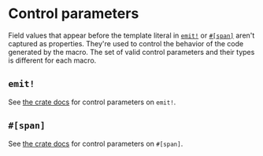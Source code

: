 # Control parameters

Field values that appear before the template literal in [`emit!`](https://docs.rs/emit/1.10.0/emit/macro.emit.html) or [`#[span]`](https://docs.rs/emit/1.10.0/emit/attr.span.html) aren't captured as properties. They're used to control the behavior of the code generated by the macro. The set of valid control parameters and their types is different for each macro.

## `emit!`

See [the crate docs](https://docs.rs/emit/1.10.0/emit/macro.emit.html#control-parameters) for control parameters on `emit!`.

## `#[span]`

See [the crate docs](https://docs.rs/emit/1.10.0/emit/attr.span.html#control-parameters) for control parameters on `#[span]`.
